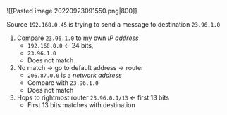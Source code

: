 ![[Pasted image 20220923091550.png|800]]

Source `192.168.0.45` is trying to send a message to destination `23.96.1.0`
1. Compare `23.96.1.0` to my own *IP address*
    - `192.168.0.0` <- 24 bits,
    - `23.96.1.0`
    - Does not match
2. No match -> go to default address -> router
    - `206.87.0.0` is a *network address*
    - Compare with `23.96.1.0`
    - Does not match
3. Hops to rightmost router `23.96.0.1/13` <- first 13 bits
    - First 13 bits matches with destination